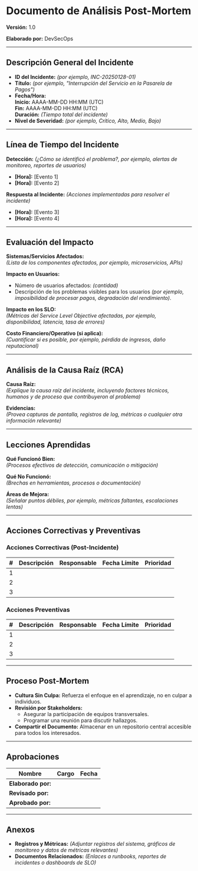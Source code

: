 
# Documento de Análisis Post-Mortem

**Versión:** 1.0

**Elaborado por:** DevSecOps

---

## Descripción General del Incidente

- **ID del Incidente:** *(por ejemplo, INC-20250128-01)*
- **Título:** *(por ejemplo, "Interrupción del Servicio en la Pasarela de Pagos")*
- **Fecha/Hora:**  
  **Inicio:** AAAA-MM-DD HH:MM (UTC)  
  **Fin:** AAAA-MM-DD HH:MM (UTC)  
  **Duración:** *(Tiempo total del incidente)*
- **Nivel de Severidad:** *(por ejemplo, Crítico, Alto, Medio, Bajo)*

---

## Línea de Tiempo del Incidente

**Detección:** *(¿Cómo se identificó el problema?, por ejemplo, alertas de monitoreo, reportes de usuarios)*

- **[Hora]:** [Evento 1]
- **[Hora]:** [Evento 2]

**Respuesta al Incidente:** *(Acciones implementadas para resolver el incidente)*

- **[Hora]:** [Evento 3]
- **[Hora]:** [Evento 4]

---

## Evaluación del Impacto

**Sistemas/Servicios Afectados:**  
*(Lista de los componentes afectados, por ejemplo, microservicios, APIs)*

**Impacto en Usuarios:**  
- Número de usuarios afectados: *(cantidad)*
- Descripción de los problemas visibles para los usuarios *(por ejemplo, imposibilidad de procesar pagos, degradación del rendimiento)*.

**Impacto en los SLO:**  
*(Métricas del Service Level Objective afectadas, por ejemplo, disponibilidad, latencia, tasa de errores)*

**Costo Financiero/Operativo (si aplica):**  
*(Cuantificar si es posible, por ejemplo, pérdida de ingresos, daño reputacional)*

---

## Análisis de la Causa Raíz (RCA)

**Causa Raíz:**  
*(Explique la causa raíz del incidente, incluyendo factores técnicos, humanos y de proceso que contribuyeron al problema)*

**Evidencias:**  
*(Provea capturas de pantalla, registros de log, métricas o cualquier otra información relevante)*

---

## Lecciones Aprendidas

**Qué Funcionó Bien:**  
*(Procesos efectivos de detección, comunicación o mitigación)*

**Qué No Funcionó:**  
*(Brechas en herramientas, procesos o documentación)*

**Áreas de Mejora:**  
*(Señalar puntos débiles, por ejemplo, métricas faltantes, escalaciones lentas)*

---

## Acciones Correctivas y Preventivas

### Acciones Correctivas (Post-Incidente)
| # | Descripción | Responsable | Fecha Límite | Prioridad |
|---|-------------|-------------|--------------|-----------|
| 1 |             |             |              |           |
| 2 |             |             |              |           |
| 3 |             |             |              |           |

### Acciones Preventivas
| # | Descripción | Responsable | Fecha Límite | Prioridad |
|---|-------------|-------------|--------------|-----------|
| 1 |             |             |              |           |
| 2 |             |             |              |           |
| 3 |             |             |              |           |

---

## Proceso Post-Mortem

- **Cultura Sin Culpa:** Refuerza el enfoque en el aprendizaje, no en culpar a individuos.
- **Revisión por Stakeholders:** 
  - Asegurar la participación de equipos transversales.
  - Programar una reunión para discutir hallazgos.
- **Compartir el Documento:** Almacenar en un repositorio central accesible para todos los interesados.

---

## Aprobaciones

| Nombre           | Cargo | Fecha |
|------------------|-------|-------|
| **Elaborado por:** |       |       |
| **Revisado por:**  |       |       |
| **Aprobado por:**  |       |       |

---

## Anexos

- **Registros y Métricas:** *(Adjuntar registros del sistema, gráficos de monitoreo y datos de métricas relevantes)*
- **Documentos Relacionados:** *(Enlaces a runbooks, reportes de incidentes o dashboards de SLO)*
